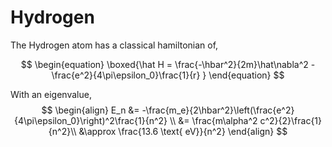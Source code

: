 #  Hydrogen
The Hydrogen atom has a classical hamiltonian of,

$$
\begin{equation}
     \boxed{\hat H = \frac{-\hbar^2}{2m}\hat\nabla^2 - \frac{e^2}{4\pi\epsilon_0}\frac{1}{r} }
\end{equation}
$$

With an eigenvalue,
$$
\begin{align}
    E_n &= -\frac{m_e}{2\hbar^2}\left(\frac{e^2}{4\pi\epsilon_0}\right)^2\frac{1}{n^2} \\
    &= \frac{m\alpha^2 c^2}{2}\frac{1}{n^2}\\
    &\approx \frac{13.6 \text{ eV}}{n^2}
\end{align}
$$
